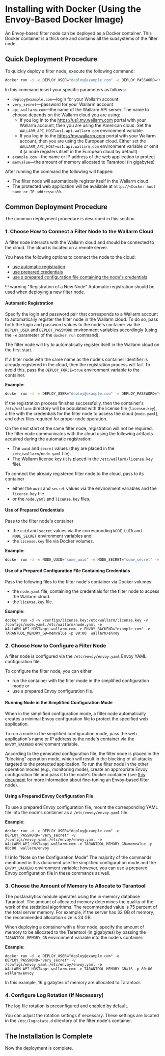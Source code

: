 [anchor-reg-auto]:          #automatic-registration
[anchor-reg-values]:        #use-of-prepared-credentials
[anchor-reg-file]:          #use-of-a-prepared-configuration-file-containing-credentials
      
[doc-envoy-fine-tuning]:    ../../configuration-guides/envoy/fine-tuning.md


#   Installing with Docker (Using the Envoy-Based Docker Image)

An Envoy-based filter node can be deployed as a Docker container. This Docker container is a thick one and contains all the subsystems of the filter node.

##  Quick Deployment Procedure

To quickly deploy a filter node, execute the following command:

``` bash
docker run -d -e DEPLOY_USER="deploy@example.com" -e DEPLOY_PASSWORD="very_secret" -e WALLARM_API_HOST=api.wallarm.com -e ENVOY_BACKEND="example.com" -e TARANTOOL_MEMORY_GB=memvalue -p 80:80  wallarm/envoy
```

In this command insert your specific parameters as follows:
*   `deploy@example.com`—login for your Wallarm account
*   `very_secret`—password for your Wallarm account
*   `api.wallarm.com`—the name of the Wallarm API server. The name to choose depends on the Wallarm cloud you are using:
    *   If you log in to the <https://us1.my.wallarm.com> portal with your Wallarm account, then you are using the American cloud. Set the `WALLARM_API_HOST=us1.api.wallarm.com` environment variable.
    *   If you log in to the <https://my.wallarm.com> portal with your Wallarm account, then you are using the European cloud. Either set the `WALLARM_API_HOST=us1.api.wallarm.com` environment variable or omit it (a node registers itself in the European cloud by default)
*   `example.com`—the name or IP address of the web application to protect
*   `memvalue`—the amount of memory allocated to Tarantool (in gigabytes)

After running the command the following will happen:
*   The filter node will automatically register itself in the Wallarm cloud.
*   The protected web application will be available at `http://<Docker host name or IP address>:80`.


##  Common Deployment Procedure

The common deployment procedure is described in this section.

### 1.  Choose How to Connect a Filter Node to the Wallarm Cloud

A filter node interacts with the Wallarm cloud and should be connected to the cloud. The cloud is located on a remote server.

You have the following options to connect the node to the cloud:
*   [use automatic registration][anchor-reg-auto]
*   [use prepared credentials][anchor-reg-values]
*   [use a prepared configuration file containing the node's credentials][anchor-reg-file]

!!! warning "Registration of a New Node"
    Automatic registration should be used when deploying a new filter node.

####    Automatic Registration

Specify the login and password pair that corresponds to a Wallarm account to automatically register the filter node in the Wallarm cloud. To do so, pass both the login and password values to the node's container via the `DEPLOY_USER` and `DEPLOY_PASSWORD` environment variables accordingly (using the `-e` parameter of the `docker run` command).

The filter node will try to automatically register itself in the Wallarm cloud on the first start.
    
If a filter node with the same name as the node's container identifier is already registered in the cloud, then the registration process will fail. To avoid this, pass the `DEPLOY_FORCE=true` environment variable to the container.

**Example:**

``` bash
docker run -d -e DEPLOY_USER="deploy@example.com" -e DEPLOY_PASSWORD="very_secret" -e DEPLOY_FORCE=true -e WALLARM_API_HOST=api.wallarm.com -e ENVOY_BACKEND="example.com" -e TARANTOOL_MEMORY_GB=memvalue -p 80:80  wallarm/envoy
```

If the registration process finishes successfully, then the container's `/etc/wallarm` directory will be populated with the license file (`license.key`), a file with the credentials for the filter node to access the cloud (`node.yaml`), and other files required for proper node operation.

On the next start of the same filter node, registration will not be required. The filter node communicates with the cloud using the following artifacts acquired during the automatic registration:
*   The `uuid` and `secret` values (they are placed in the `/etc/wallarm/node.yaml` file).
*   The Wallarm license key (it is placed in the `/etc/wallarm/license.key` file).    

To connect the already registered filter node to the cloud, pass to its container
*   either the `uuid` and `secret` values via the environment variables and the `license.key` file
*   or the `node.yaml` and `license.key` files. 

####    Use of Prepared Credentials

Pass to the filter node's container
*   the `uuid` and `secret` values via the corresponding `NODE_UUID` and `NODE_SECRET` environment variables and
*   the `license.key` file via Docker volumes. 

**Example:**

``` bash
docker run -d -e NODE_UUID="some_uuid" -e NODE_SECRET="some_secret" -v /configs/license.key:/etc/wallarm/license.key -e WALLARM_API_HOST=api.wallarm.com -e ENVOY_BACKEND="example.com" -e TARANTOOL_MEMORY_GB=memvalue -p 80:80  wallarm/envoy
```

####    Use of a Prepared Configuration File Containing Credentials

Pass the following files to the filter node's container via Docker volumes:
*   the `node.yaml` file, containing the credentials for the filter node to access the Wallarm cloud.
*   the `license.key` file. 

**Example:**

```
docker run -d -v /configs/license.key:/etc/wallarm/license.key -v /configs/node.yaml:/etc/wallarm/node.yaml -e WALLARM_API_HOST=api.wallarm.com -e ENVOY_BACKEND="example.com" -e TARANTOOL_MEMORY_GB=memvalue -p 80:80  wallarm/envoy
```

### 2.  Choose How to Configure a Filter Node

A filter node is configured via the `/etc/envoy/envoy.yaml` Envoy YAML configuration file. 

To configure the filter node, you can either
*   run the container with the filter mode in the simplified configuration mode or
*   use a prepared Envoy configuration file.

####    Running Node in the Simplified Configuration Mode

When in the simplified configuration mode, a filter node automatically creates a minimal Envoy configuration file to protect the specified web application.

To run a node in the simplified configuration mode, pass the web application's name or IP address to the node's container via the `ENVOY_BACKEND` environment variable.

According to the generated configuration file, the filter node is placed in the “blocking” operation mode, which will result in the blocking of all attacks targeted to the protected application. To run the filter node in the other operation modes (e.g., monitoring mode), create an appropriate Envoy configuration file and pass it to the node's Docker container (see [this document][doc-envoy-fine-tuning] for more information about fine-tuning an Envoy-based filter node). 

####    Using a Prepared Envoy Configuration File 

To use a prepared Envoy configuration file, mount the corresponding YAML file into the node's container as a `/etc/envoy/envoy.yaml` file.

**Example:**

```
docker run -d -e DEPLOY_USER="deploy@example.com" -e DEPLOY_PASSWORD="very_secret" -v /configs/envoy.yaml:/etc/envoy/envoy.yaml -e WALLARM_API_HOST=api.wallarm.com -e TARANTOOL_MEMORY_GB=memvalue -p 80:80  wallarm/envoy
```

!!! info "Note on the Configuration Mode"
    The majority of the commands mentioned in this document use the simplified configuration mode and the `ENVOY_BACKEND` environment variable; however, you can use a prepared Envoy configuration file in these commands as well.

### 3.  Choose the Amount of Memory to Allocate to Tarantool

The postanalytics module operates using the in-memory database Tarantool. The amount of allocated memory determines the quality of the work of the statistical algorithms. The recommended value is 75 percent of the total server memory. For example, if the server has 32 GB of memory, the recommended allocation size is 24 GB.

When deploying a container with a filter node, specify the amount of memory to be allocated to the Tarantool (in gigabytes) by passing the `TARANTOOL_MEMORY_GB` environment variable into the node's container.

**Example:**

```
docker run -d -e DEPLOY_USER="deploy@example.com" -e DEPLOY_PASSWORD="very_secret" -v /configs/envoy.yaml:/etc/envoy/envoy.yaml -e WALLARM_API_HOST=api.wallarm.com -e TARANTOOL_MEMORY_GB=16 -p 80:80  wallarm/envoy
```

In this example, 16 gigabytes of memory are allocated to Tarantool.

### 4.  Configure Log Rotation (If Necessary)

The log file rotation is preconfigured and enabled by default.

You can adjust the rotation settings if necessary.
These settings are located in the `/etc/logrotate.d` directory of the filter node's container.


##  The Installation Is Complete

Now the deployment is complete. 

<!-- --8<-- "../include/check-setup-installation-en.md" -->
